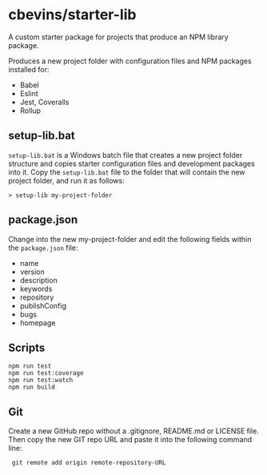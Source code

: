 # cbevins/starter-lib

A custom starter package for projects that produce an NPM library package.

Produces a new project folder with configuration files and NPM packages installed for:
- Babel
- Eslint
- Jest, Coveralls
- Rollup


## setup-lib.bat

`setup-lib.bat` is a Windows batch file that creates a new project folder structure and copies starter configuration files and development packages into it.  Copy the `setup-lib.bat` file to the folder that will contain the new project folder, and run it as follows:
```
> setup-lib my-project-folder
```

## package.json

Change into the new my-project-folder and edit the following fields within the `package.json` file:
- name
- version
- description
- keywords
- repository
- publishConfig
- bugs
- homepage

## Scripts
```
npm run test
npm run test:coverage
npm run test:watch
npm run build
```

## Git

Create a new GitHub repo without a .gitignore, README.md or LICENSE file.  Then copy the new GIT repo URL and paste it into the following command line:
```
 git remote add origin remote-repository-URL
 ```
